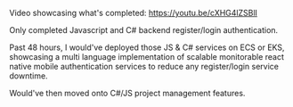 Video showcasing what's completed: https://youtu.be/cXHG4lZSBlI

Only completed Javascript and C# backend register/login authentication.

Past 48 hours, I would've deployed those JS & C# services on ECS or EKS, showcasing a multi language implementation of scalable monitorable react native mobile authentication services to reduce any register/login service downtime.

Would've then moved onto C#/JS project management features.
